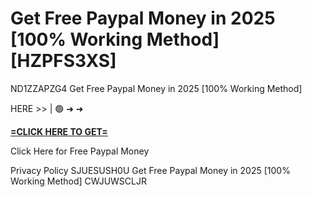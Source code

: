 # Get Free Paypal Money in 2025 [100% Working Method] [HZPFS3XS]

ND1ZZAPZG4 Get Free Paypal Money in 2025 [100% Working Method]

HERE >> | 🟢 ➜ ➜ 

**[=CLICK HERE TO GET=](https://www.google.com/url?q=https%3A%2F%2Fappbitly.com%2FLfnyn)**

Click Here for Free Paypal Money

Privacy Policy SJUESUSH0U Get Free Paypal Money in 2025 [100% Working Method] CWJUWSCLJR

